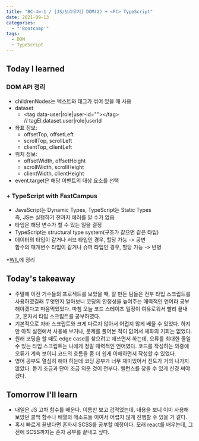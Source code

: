 ```yaml
---
title: "BC-4w-1 / [JS/브라우저] DOM(2) + <FC> TypeScript"
date: 2021-09-13
categories:
  - "'Bootcamp'"
tags:
  - DOM
  - TypeScript
---
```


## Today I learned

### DOM API 정리

- childrenNodes는 텍스트와 태그가 섞여 있을 때 사용
- dataset
  - \<tag data-user|role|user-id="">\</tag>  
    // tagEl.dataset.user|role|userId
- 좌표 정보:
  - offsetTop, offsetLeft
  - scrollTop, scrollLeft
  - clientTop, clientLeft
- 위치 정보:
  - offsetWidth, offsetHeight
  - scrollWidth, scrollHeight
  - clientWidth, clientHeight
- event.target은 해당 이벤트의 대상 요소를 선택

### + TypeScript with FastCampus

- JavaScript는 Dynamic Types, TypeScript는 Static Types  
  즉, JS는 실행하기 전까지 에러를 알 수가 없음
- 타입은 해당 변수가 할 수 있는 일을 결정
- TypeScript는 structural type system(구조가 같으면 같은 타입)
- 데이터의 타입이 같거나 서브 타입인 경우, 할당 가능 -> 공변  
  함수의 매개변수 타입이 같거나 슈퍼 타입인 경우, 할당 가능 -> 반병

\*[WIL](https://github.com/YuchanJeong/WIL)에 정리

## Today's takeaway

- 주말에 이전 기수들의 프로젝트를 보았을 때, 잘 만든 팀들은 전부 타입 스크립트를 사용하였길래 무엇인지 알아보니 코딩의 안정성을 높여주는 매력적인 언어라 공부해야겠다고 마음먹었었다. 마침 오늘 코드 스테이츠 일정이 여유로워서 빨리 끝내고, 혼자서 타입 스크립트를 공부하였다.
- 기본적으로 자바 스크립트와 크게 다르지 않아서 어렵지 않게 배울 수 있었다. 하지만 아직 실전에서 사용해 보거나, 문제를 풀어본 적이 없어서 체화의 기회는 없었다.
- 원래 코딩을 할 때도 edge case를 찾으려고 애쓰면서 하는데, 오류를 최대한 줄일 수 있는 타입 스크립트는 나에게 정말 매력적인 언어였다. 코드를 작성하는 와중에 오류가 계속 보이니 코드의 흐름을 좀 더 쉽게 이해하면서 작성할 수 있었다.
- 영어 공부도 열심히 해야 하는데 코딩 공부가 너무 재미있어서 진도가 거의 나가지 않았다. 듣기 조금과 단어 조금 외운 것이 전부다. 밸런스를 찾을 수 있게 신경 써야겠다.

## Tomorrow I'll learn

- 내일은 JS 고차 함수를 배운다. 이름만 보고 겁먹었는데, 내용을 보니 이미 사용해보았던 콜백 함수나 배열의 메소드들 이여서 어렵지 않게 진행할 수 있을 거 같다.
- 혹시 빠르게 끝낸다면 혼자서 SCSS를 공부할 예정이다. 모래 react를 배우는데, 그전에 SCSS까지는 혼자 공부를 끝내고 싶다.
